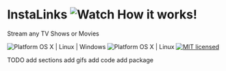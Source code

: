 # InstaLinks ![Watch How it works!](http://b.repl.ca/v1/Watch-How_it%20works%21-brightgreen.png)
Stream any TV Shows or Movies 

![Platform OS X | Linux | Windows](http://b.repl.ca/v1/Platform-OS_X%20%7C%20Linux%20%7C%20Windows-orange.png)
![Platform OS X | Linux](http://b.repl.ca/v1/Platform-OS_X%20%7C%20Linux-orange.png)
[![MIT licensed](https://img.shields.io/badge/license-MIT-blue.svg)](https://github.com/jctissier/InstaLinks/blob/master/LICENSE)

TODO
add sections
add gifs
add code
add package

